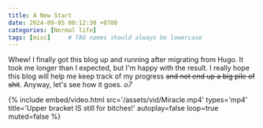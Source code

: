 ```yaml
---
title: A New Start
date: 2024-09-05 00:12:30 +0700
categories: [Normal life]
tags: [misc]     # TAG names should always be lowercase
---
```


Whew! I finally got this blog up and running after migrating from Hugo. It took me longer than I expected, but I'm happy with the result. I really hope this blog will help me keep track of my progress ~~and not end up a big pile of shit~~. Anyway, let's see how it goes. *o7*

{%
  include embed/video.html
  src='/assets/vid/Miracle.mp4'
  types='mp4'
  title='Upper bracket IS still for bitches!'
  autoplay=false
  loop=true
  muted=false
%} 